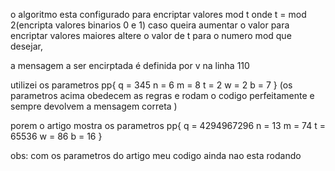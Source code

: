 o algoritmo esta configurado para encriptar valores mod t onde t = mod 2(encripta valores binarios 0 e 1) caso queira aumentar o valor para encriptar valores maiores altere o valor de t para o numero mod que desejar,

a mensagem a ser encirptada é definida por v na linha 110

utilizei os parametros pp{
q = 345
n = 6
m = 8
t = 2
w = 2
b = 7
}
(os parametros acima obedecem as regras e rodam o codigo perfeitamente e sempre devolvem a mensagem correta )

porem o artigo mostra os parametros pp{
q = 4294967296
n = 13
m = 74
t = 65536
w = 86
b = 16
}

obs: com os parametros do artigo meu codigo ainda nao esta rodando
